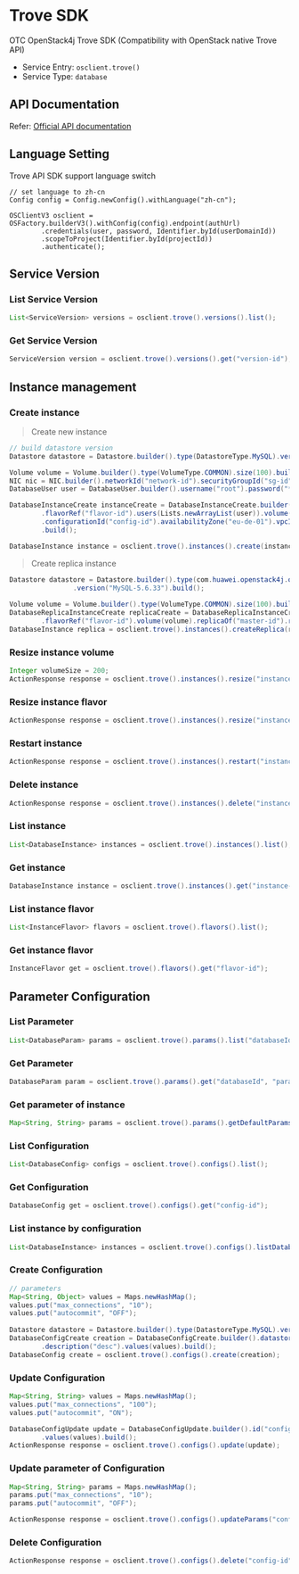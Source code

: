 # Trove SDK

OTC OpenStack4j Trove SDK (Compatibility with OpenStack native Trove API)
- Service Entry: `osclient.trove()`
- Service Type: `database`


## API Documentation

Refer: [Official API documentation](https://docs.otc.t-systems.com/en-us/api/rds/en-us_topic_0032347780.html)

## Language Setting

Trove API SDK support language switch

```
// set language to zh-cn
Config config = Config.newConfig().withLanguage("zh-cn");

OSClientV3 osclient = OSFactory.builderV3().withConfig(config).endpoint(authUrl)
		.credentials(user, password, Identifier.byId(userDomainId))
		.scopeToProject(Identifier.byId(projectId))
		.authenticate();
```

    
## Service Version
### List Service Version
```java
List<ServiceVersion> versions = osclient.trove().versions().list();
```

### Get Service Version
```java
ServiceVersion version = osclient.trove().versions().get("version-id");
```

## Instance management
### Create instance

> Create new instance

```java
// build datastore version
Datastore datastore = Datastore.builder().type(DatastoreType.MySQL).version("6.3.35").build();

Volume volume = Volume.builder().type(VolumeType.COMMON).size(100).build();
NIC nic = NIC.builder().networkId("network-id").securityGroupId("sg-id").build();
DatabaseUser user = DatabaseUser.builder().username("root").password("******").build();

DatabaseInstanceCreate instanceCreate = DatabaseInstanceCreate.builder().name("name").datastore(datastore)
		.flavorRef("flavor-id").users(Lists.newArrayList(user)).volume(volume)
		.configurationId("config-id").availabilityZone("eu-de-01").vpcId("vpc-id").nics(Lists.newArrayList(nic))
		.build();

DatabaseInstance instance = osclient.trove().instances().create(instanceCreate);
```

> Create replica instance

```java
Datastore datastore = Datastore.builder().type(com.huawei.openstack4j.openstack.trove.constant.DatastoreType.MySQL)
				.version("MySQL-5.6.33").build();
		
Volume volume = Volume.builder().type(VolumeType.COMMON).size(100).build();
DatabaseReplicaInstanceCreate replicaCreate = DatabaseReplicaInstanceCreate.builder().name("sdk-replica").datastore(datastore)
		.flavorRef("flavor-id").volume(volume).replicaOf("master-id").replicaCount(1).build();
DatabaseInstance replica = osclient.trove().instances().createReplica(replicaCreate);
```


### Resize instance volume
```java
Integer volumeSize = 200;
ActionResponse response = osclient.trove().instances().resize("instance-id", volumeSize);
```

### Resize instance flavor
```java
ActionResponse response = osclient.trove().instances().resize("instance-id", "new-flavor-id");
```

### Restart instance
```java
ActionResponse response = osclient.trove().instances().restart("instance-id");
```

### Delete instance
```java
ActionResponse response = osclient.trove().instances().delete("instance-id");
```

### List instance
```java
List<DatabaseInstance> instances = osclient.trove().instances().list();
```

### Get instance
```java
DatabaseInstance instance = osclient.trove().instances().get("instance-id");
```

### List instance flavor
```java
List<InstanceFlavor> flavors = osclient.trove().flavors().list();
```

### Get instance flavor
```java
InstanceFlavor get = osclient.trove().flavors().get("flavor-id");
```


## Parameter Configuration
### List Parameter
```java
List<DatabaseParam> params = osclient.trove().params().list("databaseId");
```

### Get Parameter
```java
DatabaseParam param = osclient.trove().params().get("databaseId", "parameter1");
```

### Get parameter of instance
```java
Map<String, String> params = osclient.trove().params().getDefaultParamsByInstance("instance-id");
```

### List Configuration
```java
List<DatabaseConfig> configs = osclient.trove().configs().list();
```

### Get Configuration
```java
DatabaseConfig get = osclient.trove().configs().get("config-id");
```

### List instance by configuration
```java
List<DatabaseInstance> instances = osclient.trove().configs().listDatabaseInstances("config-id");
```

### Create Configuration
```java
// parameters
Map<String, Object> values = Maps.newHashMap();
values.put("max_connections", "10");
values.put("autocommit", "OFF");
		
Datastore datastore = Datastore.builder().type(DatastoreType.MySQL).version("5.6").build();
DatabaseConfigCreate creation = DatabaseConfigCreate.builder().datastore(datastore).name("config-name")
		.description("desc").values(values).build();
DatabaseConfig create = osclient.trove().configs().create(creation);
```

### Update Configuration
```java
Map<String, String> values = Maps.newHashMap();
values.put("max_connections", "100");
values.put("autocommit", "ON");

DatabaseConfigUpdate update = DatabaseConfigUpdate.builder().id("config-id").name("name").description("desc")
		.values(values).build();
ActionResponse response = osclient.trove().configs().update(update);
```

### Update parameter of Configuration
```java
Map<String, String> params = Maps.newHashMap();
params.put("max_connections", "10");
params.put("autocommit", "OFF");

ActionResponse response = osclient.trove().configs().updateParams("config-id", params);
```

### Delete Configuration
```java
ActionResponse response = osclient.trove().configs().delete("config-id");
```
